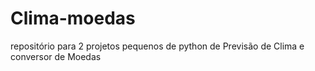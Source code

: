 # Clima-moedas
 repositório para 2 projetos pequenos de python de Previsão de Clima e conversor de Moedas
